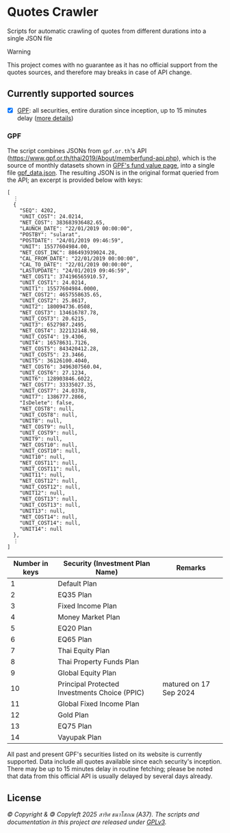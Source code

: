# Quotes Crawler

Scripts for automatic crawling of quotes from different durations into a single JSON file

> [!WARNING]
> This project comes with no guarantee as it has no official support from the quotes sources, and therefore may breaks in case of API change.

## Currently supported sources

- [x] [GPF](https://www.gpf.or.th/thai2019/About/main.php?page=memberfund&lang=en&menu=statistic): all securities, entire duration since inception, up to 15 minutes delay ([more details](#gpf))

### GPF

The script combines JSONs from `gpf.or.th`'s API (https://www.gpf.or.th/thai2019/About/memberfund-api.php), which is the source of monthly datasets shown in [GPF's fund value page](https://www.gpf.or.th/thai2019/About/main.php?page=memberfund&lang=en&menu=statistic), into a single file [gpf_data.json](https://raw.githubusercontent.com/saris-a37/quotes-crawler/refs/heads/main/GPF/gpf_data.json). The resulting JSON is in the original format queried from the API; an excerpt is provided below with keys:

```
[
  ⋮
  {
    "SEQ": 4202,
    "UNIT_COST": 24.0214,
    "NET_COST": 383683936482.65,
    "LAUNCH_DATE": "22/01/2019 00:00:00",
    "POSTBY": "sularat",
    "POSTDATE": "24/01/2019 09:46:59",
    "UNIT": 15577604984.00,
    "NET_COST_INC": 886493939024.28,
    "CAL_FROM_DATE": "22/01/2019 00:00:00",
    "CAL_TO_DATE": "22/01/2019 00:00:00",
    "LASTUPDATE": "24/01/2019 09:46:59",
    "NET_COST1": 374196565910.57,
    "UNIT_COST1": 24.0214,
    "UNIT1": 15577604984.0000,
    "NET_COST2": 4657558635.65,
    "UNIT_COST2": 25.8617,
    "UNIT2": 180094736.0508,
    "NET_COST3": 134616787.78,
    "UNIT_COST3": 20.6215,
    "UNIT3": 6527987.2495,
    "NET_COST4": 322132148.98,
    "UNIT_COST4": 19.4306,
    "UNIT4": 16578631.7126,
    "NET_COST5": 843420412.28,
    "UNIT_COST5": 23.3466,
    "UNIT5": 36126100.4040,
    "NET_COST6": 3496307560.04,
    "UNIT_COST6": 27.1234,
    "UNIT6": 128903846.6022,
    "NET_COST7": 33335027.35,
    "UNIT_COST7": 24.0378,
    "UNIT7": 1386777.2866,
    "IsDelete": false,
    "NET_COST8": null,
    "UNIT_COST8": null,
    "UNIT8": null,
    "NET_COST9": null,
    "UNIT_COST9": null,
    "UNIT9": null,
    "NET_COST10": null,
    "UNIT_COST10": null,
    "UNIT10": null,
    "NET_COST11": null,
    "UNIT_COST11": null,
    "UNIT11": null,
    "NET_COST12": null,
    "UNIT_COST12": null,
    "UNIT12": null,
    "NET_COST13": null,
    "UNIT_COST13": null,
    "UNIT13": null,
    "NET_COST14": null,
    "UNIT_COST14": null,
    "UNIT14": null
  },
  ⋮
]
```

| Number in keys | Security (Investment Plan Name) | Remarks |
|--------|--------------------------------|---------|
| 1 | Default Plan |  |
| 2 | EQ35 Plan |  |
| 3 | Fixed Income Plan |  |
| 4 | Money Market Plan |  |
| 5 | EQ20 Plan |  |
| 6 | EQ65 Plan |  |
| 7 | Thai Equity Plan |  |
| 8 | Thai Property Funds Plan |  |
| 9 | Global Equity Plan |  |
| 10 | Principal Protected Investments Choice (PPIC) | matured on 17 Sep 2024 |
| 11 | Global Fixed Income Plan |  |
| 12 | Gold Plan |  |
| 13 | EQ75 Plan |  |
| 14 | Vayupak Plan |  |

All past and present GPF's securities listed on its website is currently supported. Data include all quotes available since each security's inception. There may be up to 15 minutes delay in routine fetching; please be noted that data from this official API is usually delayed by several days already.

## License

_© Copyright & 🄯 Copyleft 2025 สาริศ ธนาโสภณ (A37). The scripts and documentation in this project are released under [GPLv3](https://github.com/saris-a37/quotes-crawler/blob/main/LICENSE)._
